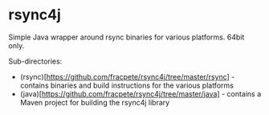 # rsync4j
Simple Java wrapper around rsync binaries for various platforms. 64bit only.

Sub-directories:
* (rsync)[https://github.com/fracpete/rsync4j/tree/master/rsync] - contains binaries and build instructions for the various platforms
* (java)[https://github.com/fracpete/rsync4j/tree/master/java] - contains a Maven project for building the rsync4j library


